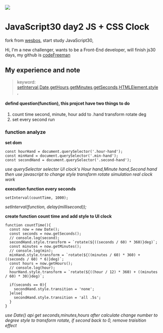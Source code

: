 ![](https://javascript30.com/images/JS3-social-share.png)

# JavaScript30 day2 JS + CSS Clock

fork from [wesbos](https://github.com/wesbos/JavaScript30), start study JavaScript30,

Hi, I'm a new challenger, wants to be a Front-End developer, will finish js30 days, my github is [codeFreeman](https://github.com/codeFreeman/JavaScript30)

## My experience and note

> keyword: [setInterval](https://developer.mozilla.org/zh-CN/docs/Web/API/Window/setInterval),[Date](https://developer.mozilla.org/zh-TW/docs/Web/JavaScript/Reference/Global_Objects/Date),[getHours](https://developer.mozilla.org/zh-TW/docs/Web/JavaScript/Reference/Global_Objects/Date/getHours),[getMinutes](https://developer.mozilla.org/zh-TW/docs/Web/JavaScript/Reference/Global_Objects/Date/getMinutes),[getSeconds](https://developer.mozilla.org/zh-TW/docs/Web/JavaScript/Reference/Global_Objects/Date/getSeconds),[HTMLElement.style](https://developer.mozilla.org/zh-TW/docs/Web/API/HTMLElement/style),

#### defind question(function), this projcet have two things to do
1. count time second, minute, hour add to .hand transform rotate deg
2. set every second run

### function analyze

**set dom**

    const hourHand = document.querySelector('.hour-hand');
    const minHand = document.querySelector('.min-hand');
    const secondHand = document.querySelector('.second-hand');

*use querySelector selector UI clock's Hour hand,Minute hand,Second hand then use javascript to change style transform rotate simulation real clock work*

**execution function every seconds**

    setInterval(countTime, 1000);

*setInterval(function, delay(millisecond));*

**create function count time and add style to UI clock**

    function countTime(){
      const now = new Date();
      const seconds = now.getSeconds();
      // console.log(second);
      secondHand.style.transform = `rotate(${((seconds / 60) * 360)}deg)`;
      const minutes = now.getMinutes();
      // console.log(min);
      minHand.style.transform = `rotate(${((minutes / 60) * 360) + ((seconds / 60) * 6)}deg)`;
      const hours = now.getHours();
      // console.log(hour);
      hourHand.style.transform = `rotate(${((hour / 12) * 360) + ((minutes / 60) * 30)}deg)`;

      if(seconds == 0){
        secondHand.style.transition = 'none';
      }else{
        secondHand.style.transition = 'all .5s';
      }
    }

*use Date() api get seconds,minutes,hours after calculate change number to degree style to transform rotate, if second back to 0, remove traisition effect*


